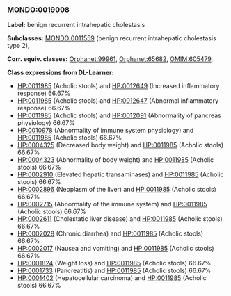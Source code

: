 
### [MONDO:0019008](http://purl.obolibrary.org/obo/MONDO_0019008)
**Label:** benign recurrent intrahepatic cholestasis

**Subclasses:** [MONDO:0011559](http://purl.obolibrary.org/obo/MONDO_0011559) (benign recurrent intrahepatic cholestasis type 2), 

**Corr. equiv. classes:** [Orphanet:99961](http://www.orpha.net/ORDO/Orphanet_99961), [Orphanet:65682](http://www.orpha.net/ORDO/Orphanet_65682), [OMIM:605479](http://purl.obolibrary.org/obo/OMIM_605479), 

**Class expressions from DL-Learner:**

- [HP:0011985](http://purl.obolibrary.org/obo/HP_0011985) (Acholic stools) and [HP:0012649](http://purl.obolibrary.org/obo/HP_0012649) (Increased inflammatory response) 66.67%
- [HP:0011985](http://purl.obolibrary.org/obo/HP_0011985) (Acholic stools) and [HP:0012647](http://purl.obolibrary.org/obo/HP_0012647) (Abnormal inflammatory response) 66.67%
- [HP:0011985](http://purl.obolibrary.org/obo/HP_0011985) (Acholic stools) and [HP:0012091](http://purl.obolibrary.org/obo/HP_0012091) (Abnormality of pancreas physiology) 66.67%
- [HP:0010978](http://purl.obolibrary.org/obo/HP_0010978) (Abnormality of immune system physiology) and [HP:0011985](http://purl.obolibrary.org/obo/HP_0011985) (Acholic stools) 66.67%
- [HP:0004325](http://purl.obolibrary.org/obo/HP_0004325) (Decreased body weight) and [HP:0011985](http://purl.obolibrary.org/obo/HP_0011985) (Acholic stools) 66.67%
- [HP:0004323](http://purl.obolibrary.org/obo/HP_0004323) (Abnormality of body weight) and [HP:0011985](http://purl.obolibrary.org/obo/HP_0011985) (Acholic stools) 66.67%
- [HP:0002910](http://purl.obolibrary.org/obo/HP_0002910) (Elevated hepatic transaminases) and [HP:0011985](http://purl.obolibrary.org/obo/HP_0011985) (Acholic stools) 66.67%
- [HP:0002896](http://purl.obolibrary.org/obo/HP_0002896) (Neoplasm of the liver) and [HP:0011985](http://purl.obolibrary.org/obo/HP_0011985) (Acholic stools) 66.67%
- [HP:0002715](http://purl.obolibrary.org/obo/HP_0002715) (Abnormality of the immune system) and [HP:0011985](http://purl.obolibrary.org/obo/HP_0011985) (Acholic stools) 66.67%
- [HP:0002611](http://purl.obolibrary.org/obo/HP_0002611) (Cholestatic liver disease) and [HP:0011985](http://purl.obolibrary.org/obo/HP_0011985) (Acholic stools) 66.67%
- [HP:0002028](http://purl.obolibrary.org/obo/HP_0002028) (Chronic diarrhea) and [HP:0011985](http://purl.obolibrary.org/obo/HP_0011985) (Acholic stools) 66.67%
- [HP:0002017](http://purl.obolibrary.org/obo/HP_0002017) (Nausea and vomiting) and [HP:0011985](http://purl.obolibrary.org/obo/HP_0011985) (Acholic stools) 66.67%
- [HP:0001824](http://purl.obolibrary.org/obo/HP_0001824) (Weight loss) and [HP:0011985](http://purl.obolibrary.org/obo/HP_0011985) (Acholic stools) 66.67%
- [HP:0001733](http://purl.obolibrary.org/obo/HP_0001733) (Pancreatitis) and [HP:0011985](http://purl.obolibrary.org/obo/HP_0011985) (Acholic stools) 66.67%
- [HP:0001402](http://purl.obolibrary.org/obo/HP_0001402) (Hepatocellular carcinoma) and [HP:0011985](http://purl.obolibrary.org/obo/HP_0011985) (Acholic stools) 66.67%


